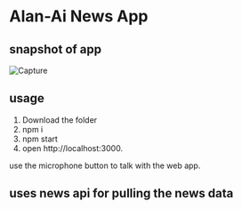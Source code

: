 # Alan-Ai News App

## snapshot of app

![Capture](https://user-images.githubusercontent.com/44109840/99395567-a2a1fe00-2906-11eb-966f-902766d10166.JPG)

## usage

1. Download the folder
2. npm i
3. npm start
4. open http://localhost:3000.

use the microphone button to talk with the web app.

## uses news api for pulling the news data
